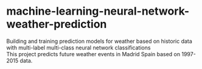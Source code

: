 # machine-learning-neural-network-weather-prediction
Building and training prediction models for weather based on historic data with multi-label multi-class neural network classifications  
This project predicts future weather events in Madrid Spain based on 1997-2015 data.
